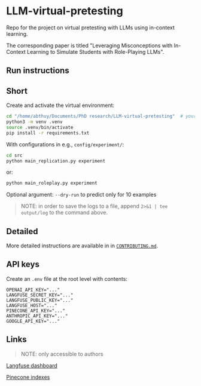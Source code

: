 # LLM-virtual-pretesting
Repo for the project on virtual pretesting with LLMs using in-context learning.

The corresponding paper is titled "Leveraging Misconceptions with In-Context Learning to Simulate Students with Role-Playing LLMs".

## Run instructions

## Short

Create and activate the virtual environment:
```bash
cd "/home/abthuy/Documents/PhD research/LLM-virtual-pretesting"  # your own path
python3 -m venv .venv
source .venv/bin/activate
pip install -r requirements.txt
```

With configurations in e.g., `config/experiment/`:
```bash
cd src
python main_replication.py experiment
```
or:
```bash
python main_roleplay.py experiment
```
Optional argument: `--dry-run` to predict only for 10 examples
> NOTE: in order to save the logs to a file, append `2>&1 | tee output/log` to the command above.

## Detailed
More detailed instructions are available in in [`CONTRIBUTING.md`](CONTRIBUTING.md).

## API keys
Create an `.env` file at the root level with contents:
```
OPENAI_API_KEY="..."
LANGFUSE_SECRET_KEY="..."
LANGFUSE_PUBLIC_KEY="..."
LANGFUSE_HOST="..."
PINECONE_API_KEY="..."
ANTHROPIC_API_KEY="..."
GOOGLE_API_KEY="..."
```

## Links

> NOTE: only accessible to authors

[Langfuse dashboard](https://cloud.langfuse.com/project/cm8n8clg300k7ad07l3pjqklk)

[Pinecone indexes](https://app.pinecone.io/organizations/-OMHNPCneLFsq5lU1w0X/projects/82bcf4da-9c8e-43ac-8c41-43e4fc58d8d3/indexes?sessionType=login)


